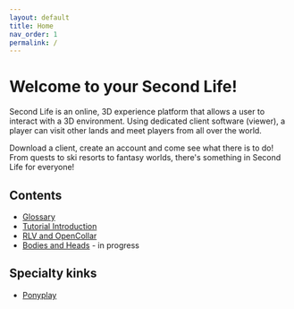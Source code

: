 ```yaml
---
layout: default
title: Home
nav_order: 1
permalink: /
---
```


# Welcome to your Second Life!

Second Life is an online, 3D experience platform that allows a user to interact with a 3D environment.  Using dedicated client software (viewer), a player can visit other lands and meet players from all over the world.

Download a client, create an account and come see what there is to do! From quests to ski resorts to fantasy worlds, there's something in Second Life for everyone!

## Contents

- [Glossary](glossary.html)
- [Tutorial Introduction](tutorials/index.html)
- [RLV and OpenCollar](tutorials/rlv-and-opencollar.html)
- [Bodies and Heads](tutorials/body-and-head.html) - in progress

## Specialty kinks

- [Ponyplay](ponyplay/index.html)
